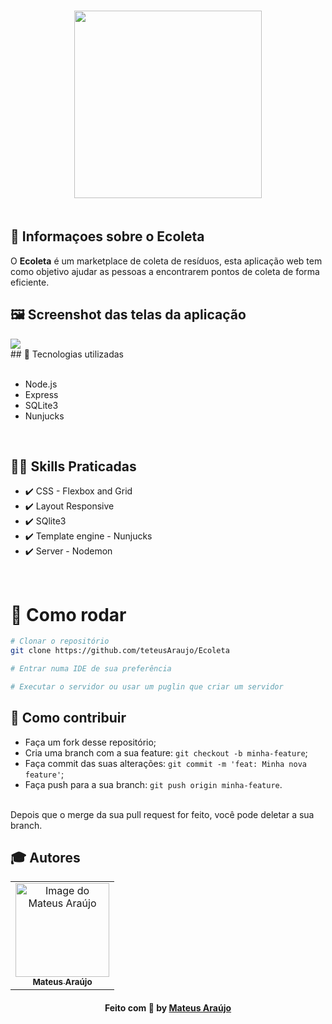 <h3 align="center">
    <img width="300px" src="https://i.imgur.com/thB3TEi.png">
    <br><br>
</h3>


## 🔖 Informaçoes sobre o Ecoleta <br/>

O <strong>Ecoleta</strong> é um marketplace de coleta de resíduos, esta aplicação web tem como objetivo ajudar as pessoas a encontrarem pontos de coleta de forma eficiente. <br/>

## 🖼 Screenshot das telas da aplicação <br/>

<img src="assets/ecoleta.png">
<br/>
## 🚀 Tecnologias utilizadas <br/>
<br/>

- Node.js <br/>
- Express <br/>
- SQLite3 <br/>
- Nunjucks <br/>
<br/>

## :man_technologist: Skills Praticadas

  - :heavy_check_mark: CSS - Flexbox and Grid 
  - :heavy_check_mark: Layout Responsive
  - :heavy_check_mark: SQlite3
  - :heavy_check_mark: Template engine - Nunjucks
  - :heavy_check_mark: Server - Nodemon
<br />

 # 👷 Como rodar

```bash
# Clonar o repositório
git clone https://github.com/teteusAraujo/Ecoleta

# Entrar numa IDE de sua preferência 

# Executar o servidor ou usar um puglin que criar um servidor

```


## 🤔 Como contribuir <br/>

- Faça um fork desse repositório; <br/>
- Cria uma branch com a sua feature: `git checkout -b minha-feature`;<br/>
- Faça commit das suas alterações: `git commit -m 'feat: Minha nova feature'`; <br/>
- Faça push para a sua branch: `git push origin minha-feature`.<br/>
<br/>
Depois que o merge da sua pull request for feito, você pode deletar a sua branch. <br/>


## :mortar_board: Autores

<table align="center">
    <tr>
        <td align="center">
            <a href="https://github.com/teteusAraujo">
                <img src="https://avatars2.githubusercontent.com/u/60048274?s=460&u=a7f56af7dbe7d6338401d5b256fba528d8f0400b&v=4" width="150px;" alt="Image do Mateus Araújo" />
                <br />
                <sub><b>Mateus Araújo</b></sub>
            </a>
        </td>    
    </tr>
</table>
<h4 align="center">
   Feito com 💜 by  <a href="https://www.linkedin.com/in/mateusaraujobarros/" target="_blank"> Mateus Araújo </a>
</h4>

</html>
